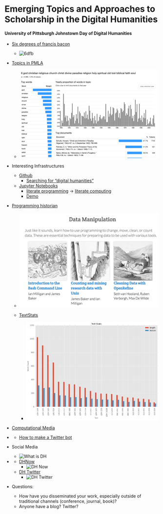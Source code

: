 # Emerging Topics and Approaches to Scholarship in the Digital Humanities

#### University of Pittsburgh Johnstown Day of Digital Humanities



- [Six degrees of francis bacon](http://www.6dfb.org/)
  - ![6dfb](http://www.constellations.pitt.edu/sites/default/files/field/blog/Laud5.jpeg)
- [Topics in PMLA](http://agoldst.github.io/dfr-browser/demo/)
  - ![dfr-browser](dfr-browser.png)
- Interesting Infrastructures
  - [Github](https://github.com/mcburton/)
    - [Searching for “digital humanities”](https://github.com/search?utf8=%E2%9C%93&q=digital+humanities)
  - [Jupyter Notebooks](http://jupyter.org)
    - [literate programming](https://en.wikipedia.org/wiki/Literate_programming) -> [literate computing](http://blog.fperez.org/2013/04/literate-computing-and-computational.html)
    - [Demo](https://try.jupyter.org/)


- [Programming historian](http://programminghistorian.org/)
  
  - ![Programing Historian](prog-hist.png)
  
  
  - [TextStats](https://github.com/johnlaudun/textstats)
    - ![Text Stats](https://github.com/johnlaudun/textstats/blob/master/images/textstats_55_0.png?raw=true)
  
- [Computational Media](http://www.annettevee.com/2015fall_computationalmedia/)
  
- - [How to make a Twitter bot](https://emerging.commons.gc.cuny.edu/2013/10/making-twitter-bot-python-tutorial/)
  
- Social Media
  
  - ![What is DH](what-is-dh.png)
  
- - [DHNow](http://digitalhumanitiesnow.org/subscribed-feeds/)
    - ![DH Now](http://pressforward.org/wp-content/uploads/2013/10/5dhnow_flow.png)
  - [DH Twitter](http://www.martingrandjean.ch/digital-humanities-on-twitter/)
    - ![DH Twitter](http://www.martingrandjean.ch/wp-content/uploads/2015/07/DH-network.png)
  
- Questions:
  
  - How have you disseminated your work, especially outside of traditional channels (conference, journal, book)?
  - Anyone have a blog? Twitter?